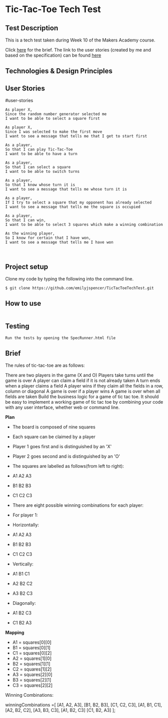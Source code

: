 # Tic-Tac-Toe Tech Test

## Test Description

This is a tech test taken during Week 10 of the Makers Academy course. 

Click [here](#brief) for the brief.
The link to the user stories (created by me and based on the specification) can be found [here](#user-stories)

## Technologies & Design Principles


## User Stories
#user-stories
```
As player X,
Since the random number generator selected me
I want to be able to select a square first

As player X,
Since I was selected to make the first move
I want to see a message that tells me that I get to start first

As a player,
So that I can play Tic-Tac-Toe
I want to be able to have a turn

As a player,
So that I can select a square
I want to be able to switch turns

As a player,
So that I know whose turn it is
I want to see a message that tells me whose turn it is

As a player,
If I try to select a square that my opponent has already selected
I want to see a message that tells me the square is occupied

As a player,
So that I can win,
I want to be able to select 3 squares which make a winning combination

As the winning player,
So I know for certain that I have won,
I want to see a message that tells me I have won



```

## Project setup

Clone my code by typing the following into the command line.<br>

```
$ git clone https://github.com/emilyjspencer/TicTacToeTechTest.git

```

## How to use

```

```

## Testing

```
Run the tests by opening the SpecRunner.html file

```

## Brief

The rules of tic-tac-toe are as follows:

There are two players in the game (X and O)
Players take turns until the game is over
A player can claim a field if it is not already taken
A turn ends when a player claims a field
A player wins if they claim all the fields in a row, column or diagonal
A game is over if a player wins
A game is over when all fields are taken
Build the business logic for a game of tic tac toe. 
It should be easy to implement a working game of tic tac toe by 
combining your code with any user interface, whether web or command line.



**Plan**


* The board is composed of nine squares
* Each square can be claimed by a player
* Player 1 goes first and is distinguished by an 'X'
* Player 2 goes second and is distinguished by an 'O'
* The squares are labelled as follows(from left to right):

* A1 A2 A3
* B1 B2 B3
* C1 C2 C3

* There are eight possible winning combinations for each player:
* For player 1:

* Horizontally: 
- A1 A2 A3
- B1 B2 B3
- C1 C2 C3

- Vertically:
- A1 B1 C1
- A2  B2 C2
- A3 B2 C3

- Diagonally:
- A1 B2 C3
- C1 B2 A3


**Mapping**

* A1 =  squares[0][0]
* B1 = squares[0][1]
* C1 = squares[0][2]
* A2 = squares[1][0]
* B2 = squares[1][1]
* C2 = squares[1][2]
* A3 = squares[2][0]
* B3 = squares[2][1]
* C3 = squares[2][2]

Winning Combinations:


winningCombinations =[
 [A1, A2, A3], [B1, B2, B3], [C1, C2, C3],
 [A1, B1, C1], [A2, B2, C2], [A3, B3, C3],
 [A1, B2, C3] [C1, B2, A3]
];